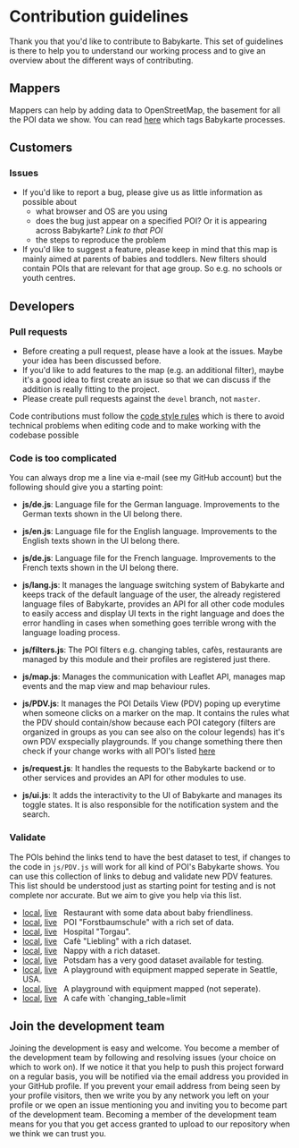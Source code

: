 # Contribution guidelines

Thank you that you'd like to contribute to Babykarte. This set of guidelines is there to help you to understand our working process and to give an overview about the different ways of contributing.

## Mappers

Mappers can help by adding data to OpenStreetMap, the basement for all the POI data we show. You can read [here](usedTags.md) which tags Babykarte processes.

## Customers

### Issues

- If you'd like to report a bug, please give us as little information as possible about
  - what browser and OS are you using
  - does the bug just appear on a specified POI? Or it is appearing across Babykarte? _Link to that POI_
  - the steps to reproduce the problem
- If you'd like to suggest a feature, please keep in mind that this map is mainly aimed at parents of babies and toddlers. New filters should contain POIs that are relevant for that age group. So e.g. no schools or youth centres.

## Developers

### Pull requests

- Before creating a pull request, please have a look at the issues. Maybe your idea has been discussed before.
- If you'd like to add features to the map (e.g. an additional filter), maybe it's a good idea to first create an issue so that we can discuss if the addition is really fitting to the project.
- Please create pull requests against the `devel` branch, not `master`.

Code contributions must follow the [code style rules](CODESTYLE.md) which is there to avoid technical problems when editing code and to make working with the codebase possible

### Code is too complicated

You can always drop me a line via e-mail (see my GitHub account) but the following should give you a starting point:

- **js/de.js**: Language file for the German language. Improvements to the German texts shown in the UI belong there.

- **js/en.js**: Language file for the English language. Improvements to the English texts shown in the UI belong there.

- **js/de.js**: Language file for the French language. Improvements to the French texts shown in the UI belong there.

- **js/lang.js**: It manages the language switching system of Babykarte and keeps track of the default language of the user, the already registered language files of Babykarte, provides an API for all other code modules to easily access and display UI texts in the right language and does the error handling in cases when something goes terrible wrong with the language loading process.

- **js/filters.js**: The POI filters e.g. changing tables, cafès, restaurants are managed by this module and their profiles are registered just there.

- **js/map.js**: Manages the communication with Leaflet API, manages map events and the map view and map behaviour rules.

- **js/PDV.js**: It manages the POI Details View (PDV) poping up everytime when someone clicks on a marker on the map. It contains the rules what the PDV should contain/show because each POI category (filters are organized in groups as you can see also on the colour legends) has it's own PDV exspecially playgrounds. If you change something there then check if your change works with all POI's listed [here](#validate)

- **js/request.js**: It handles the requests to the Babykarte backend or to other services and provides an API for other modules to use.

- **js/ui.js**: It adds the interactivity to the UI of Babykarte and manages its toggle states. It is also responsible for the notification system and the search.

### Validate

The POIs behind the links tend to have the best dataset to test, if changes to the code in `js/PDV.js` will work for all kind of POI's Babykarte shows. You can use this collection of links to debug and validate new PDV features. This list should be understood just as starting point for testing and is not complete nor accurate. But we aim to give you help via this list.

- [local](http://localhost:8080/#19&54.33396741701923&10.122873812979378), [live](https://babykarte.openstreetmap.de/#19&54.33396741701923&10.122873812979378) &nbsp; Restaurant with some data about baby friendliness.
- [local](http://localhost:8080/#19&54.3474881322212&10.140878587917543), [live](https://babykarte.openstreetmap.de/#19&54.3474881322212&10.140878587917543) &nbsp; POI "Forstbaumschule" with a rich set of data.
- [local](http://localhost:8080/#19&51.5615645&12.9846290), [live](https://babykarte.openstreetmap.de/#19&51.5615645&12.9846290) &nbsp; Hospital "Torgau".
- [local](http://localhost:8080/#19&54.324401566139166&10.124362438982645), [live](https://babykarte.openstreetmap.de/#19&54.324401566139166&10.124362438982645) &nbsp; Cafè "Liebling" with a rich dataset.
- [local](http://localhost:8080/#18&54.32542770245289&10.12296035874897), [live](https://babykarte.openstreetmap.de/#18&54.32542770245289&10.12296035874897) &nbsp; Nappy with a rich dataset.
- [local](http://localhost:8000/#15&52.4009309&13.0591397), [live](https://babykarte.openstreetmap.de/#15&52.4009309&13.0591397) &nbsp; Potsdam has a very good dataset available for testing.
- [local](http://localhost:8080/#19&47.62184500528181&-122.10279844701292), [live](http://babykarte.github.io/#19&47.62184500528181&-122.10279844701292) &nbsp; A playground with equipment mapped seperate in Seattle, USA.
- [local](http://localhost:8080/#15&54.3235354&9.6885383), [live](http://babykarte.github.io/#15&54.3235354&9.6885383) &nbsp; A playground with equipment mapped (not seperate).
- [local](http://localhost:8080/#19&54.32228820781011&10.126189291477205), [live](https://babykarte.openstreetmap.de/#19&54.32228820781011&10.126189291477205) &nbsp; A cafe with `changing_table=limit

## Join the development team

Joining the development is easy and welcome. You become a member of the development team by following and resolving issues (your choice on which to work on). If we notice it that you help to push this project forward on a regular basis, you will be notified via the email address you provided in your GitHub profile. If you prevent your email address from being seen by your profile visitors, then we write you by any network you left on your profile or we open an issue mentioning you and inviting you to become part of the development team. Becoming a member of the development team means for you that you get access granted to upload to our repository when we think we can trust you.
